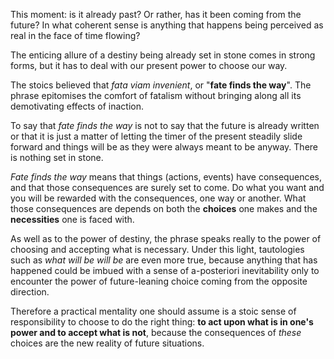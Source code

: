 This moment: is it already past?
Or rather, has it been coming from the future?
In what coherent sense is anything that happens being perceived as real in the face of time flowing?

The enticing allure of a destiny being already set in stone comes in strong forms, but it has to deal with our present power to choose our way.

The stoics believed that *fata viam invenient*, or "**fate finds the way**".
The phrase epitomises the comfort of fatalism without bringing along all its demotivating effects of inaction.

To say that *fate finds the way* is not to say that the future is already written or that it is just a matter of letting the timer of the present steadily slide forward and things will be as they were always meant to be anyway.
There is nothing set in stone.

*Fate finds the way* means that things (actions, events) have consequences, and that those consequences are surely set to come.
Do what you want and you will be rewarded with the consequences, one way or another.
What those consequences are depends on both the **choices** one makes and the **necessities** one is faced with.

As well as to the power of destiny, the phrase speaks really to the power of choosing and accepting what is necessary.
Under this light, tautologies such as *what will be will be* are even more true, because anything that has happened could be imbued with a sense of a-posteriori inevitability only to encounter the power of future-leaning choice coming from the opposite direction.

Therefore a practical mentality one should assume is a stoic sense of responsibility to choose to do the right thing: **to act upon what is in one's power and to accept what is not**, because the consequences of *these* choices are the new reality of future situations.
